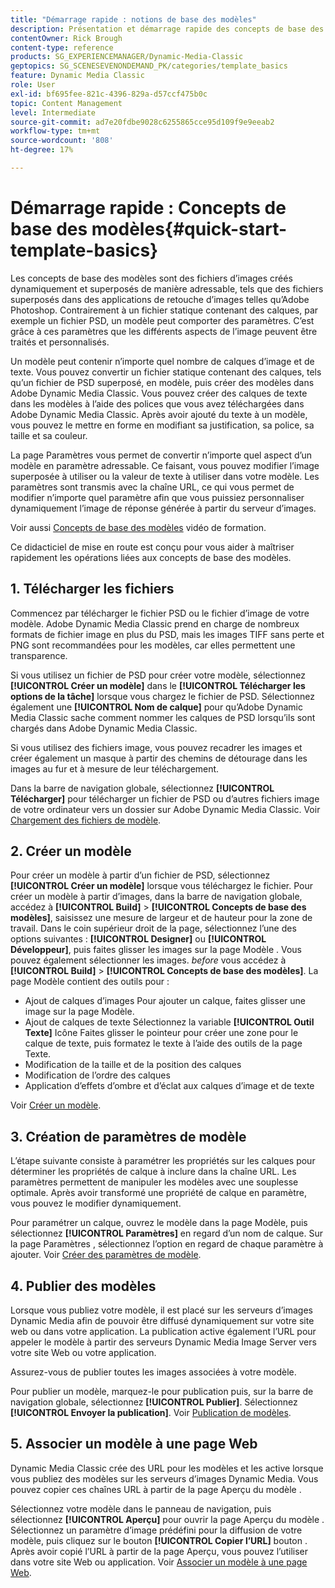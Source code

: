 ```yaml
---
title: "Démarrage rapide : notions de base des modèles"
description: Présentation et démarrage rapide des concepts de base des modèles pour vous aider à démarrer rapidement dans Adobe Dynamic Media Classic.
contentOwner: Rick Brough
content-type: reference
products: SG_EXPERIENCEMANAGER/Dynamic-Media-Classic
geptopics: SG_SCENESEVENONDEMAND_PK/categories/template_basics
feature: Dynamic Media Classic
role: User
exl-id: bf695fee-821c-4396-829a-d57ccf475b0c
topic: Content Management
level: Intermediate
source-git-commit: ad7e20fdbe9028c6255865cce95d109f9e9eeab2
workflow-type: tm+mt
source-wordcount: '808'
ht-degree: 17%

---
```


# Démarrage rapide : Concepts de base des modèles{#quick-start-template-basics}

Les concepts de base des modèles sont des fichiers d’images créés dynamiquement et superposés de manière adressable, tels que des fichiers superposés dans des applications de retouche d’images telles qu’Adobe Photoshop. Contrairement à un fichier statique contenant des calques, par exemple un fichier PSD, un modèle peut comporter des paramètres. C’est grâce à ces paramètres que les différents aspects de l’image peuvent être traités et personnalisés.

Un modèle peut contenir n’importe quel nombre de calques d’image et de texte. Vous pouvez convertir un fichier statique contenant des calques, tels qu’un fichier de PSD superposé, en modèle, puis créer des modèles dans Adobe Dynamic Media Classic. Vous pouvez créer des calques de texte dans les modèles à l’aide des polices que vous avez téléchargées dans Adobe Dynamic Media Classic. Après avoir ajouté du texte à un modèle, vous pouvez le mettre en forme en modifiant sa justification, sa police, sa taille et sa couleur.

La page Paramètres vous permet de convertir n’importe quel aspect d’un modèle en paramètre adressable. Ce faisant, vous pouvez modifier l’image superposée à utiliser ou la valeur de texte à utiliser dans votre modèle. Les paramètres sont transmis avec la chaîne URL, ce qui vous permet de modifier n’importe quel paramètre afin que vous puissiez personnaliser dynamiquement l’image de réponse générée à partir du serveur d’images.

Voir aussi [Concepts de base des modèles](https://s7d5.scene7.com/s7viewers/html5/VideoViewer.html?videoserverurl=https://s7d5.scene7.com/is/content/&amp;emailurl=https://s7d5.scene7.com/s7/emailFriend&amp;serverUrl=https://s7d5.scene7.com/is/image/&amp;config=Scene7SharedAssets/Universal_HTML5_Video&amp;contenturl=https://s7d5.scene7.com/skins/&amp;asset=S7tutorials/553_Template%20Basics_converted%20renamed_Dynamic%20Banners-AVS) vidéo de formation.

Ce didacticiel de mise en route est conçu pour vous aider à maîtriser rapidement les opérations liées aux concepts de base des modèles.

## 1. Télécharger les fichiers

Commencez par télécharger le fichier PSD ou le fichier d’image de votre modèle. Adobe Dynamic Media Classic prend en charge de nombreux formats de fichier image en plus du PSD, mais les images TIFF sans perte et PNG sont recommandées pour les modèles, car elles permettent une transparence.

Si vous utilisez un fichier de PSD pour créer votre modèle, sélectionnez **[!UICONTROL Créer un modèle]** dans le **[!UICONTROL Télécharger les options de la tâche]** lorsque vous chargez le fichier de PSD. Sélectionnez également une **[!UICONTROL Nom de calque]** pour qu’Adobe Dynamic Media Classic sache comment nommer les calques de PSD lorsqu’ils sont chargés dans Adobe Dynamic Media Classic.

Si vous utilisez des fichiers image, vous pouvez recadrer les images et créer également un masque à partir des chemins de détourage dans les images au fur et à mesure de leur téléchargement.

Dans la barre de navigation globale, sélectionnez **[!UICONTROL Télécharger]** pour télécharger un fichier de PSD ou d’autres fichiers image de votre ordinateur vers un dossier sur Adobe Dynamic Media Classic. Voir [Chargement des fichiers de modèle](uploading-template-files.md#uploading_template_files).

## 2. Créer un modèle

Pour créer un modèle à partir d’un fichier de PSD, sélectionnez **[!UICONTROL Créer un modèle]** lorsque vous téléchargez le fichier. Pour créer un modèle à partir d’images, dans la barre de navigation globale, accédez à **[!UICONTROL Build]** > **[!UICONTROL Concepts de base des modèles]**, saisissez une mesure de largeur et de hauteur pour la zone de travail. Dans le coin supérieur droit de la page, sélectionnez l’une des options suivantes : **[!UICONTROL Designer]** ou **[!UICONTROL Développeur]**, puis faites glisser les images sur la page Modèle . Vous pouvez également sélectionner les images. *before* vous accédez à **[!UICONTROL Build]** > **[!UICONTROL Concepts de base des modèles]**. La page Modèle contient des outils pour :

* Ajout de calques d’images Pour ajouter un calque, faites glisser une image sur la page Modèle.
* Ajout de calques de texte Sélectionnez la variable **[!UICONTROL Outil Texte]** Icône Faites glisser le pointeur pour créer une zone pour le calque de texte, puis formatez le texte à l’aide des outils de la page Texte.
* Modification de la taille et de la position des calques
* Modification de l’ordre des calques
* Application d’effets d’ombre et d’éclat aux calques d’image et de texte 

Voir [Créer un modèle](creating-template.md#creating_a_template).

## 3. Création de paramètres de modèle

L’étape suivante consiste à paramétrer les propriétés sur les calques pour déterminer les propriétés de calque à inclure dans la chaîne URL. Les paramètres permettent de manipuler les modèles avec une souplesse optimale. Après avoir transformé une propriété de calque en paramètre, vous pouvez le modifier dynamiquement.

Pour paramétrer un calque, ouvrez le modèle dans la page Modèle, puis sélectionnez **[!UICONTROL Paramètres]** en regard d’un nom de calque. Sur la page Paramètres , sélectionnez l’option en regard de chaque paramètre à ajouter. Voir [Créer des paramètres de modèle](creating-template-parameters.md#creating_template_parameters).

## 4. Publier des modèles

Lorsque vous publiez votre modèle, il est placé sur les serveurs d’images Dynamic Media afin de pouvoir être diffusé dynamiquement sur votre site web ou dans votre application. La publication active également l’URL pour appeler le modèle à partir des serveurs Dynamic Media Image Server vers votre site Web ou votre application.

Assurez-vous de publier toutes les images associées à votre modèle.

Pour publier un modèle, marquez-le pour publication puis, sur la barre de navigation globale, sélectionnez **[!UICONTROL Publier]**. Sélectionnez **[!UICONTROL Envoyer la publication]**. Voir [Publication de modèles](publishing-templates.md#publishing_templates).

## 5. Associer un modèle à une page Web

Dynamic Media Classic crée des URL pour les modèles et les active lorsque vous publiez des modèles sur les serveurs d’images Dynamic Media. Vous pouvez copier ces chaînes URL à partir de la page Aperçu du modèle .

Sélectionnez votre modèle dans le panneau de navigation, puis sélectionnez **[!UICONTROL Aperçu]** pour ouvrir la page Aperçu du modèle . Sélectionnez un paramètre d’image prédéfini pour la diffusion de votre modèle, puis cliquez sur le bouton **[!UICONTROL Copier l’URL]** bouton . Après avoir copié l’URL à partir de la page Aperçu, vous pouvez l’utiliser dans votre site Web ou application. Voir [Associer un modèle à une page Web](linking-template-web-page.md#linking_a_template_to_a_web_page).
